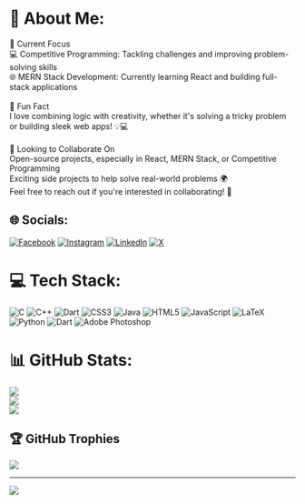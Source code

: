 # 💫 About Me:
🚀 Current Focus<br>💻 Competitive Programming: Tackling challenges and improving problem-solving skills<br>🌐 MERN Stack Development: Currently learning React and building full-stack applications<br><br>🤩 Fun Fact<br>I love combining logic with creativity, whether it's solving a tricky problem or building sleek web apps! 💡💻<br><br>🤝 Looking to Collaborate On<br>Open-source projects, especially in React, MERN Stack, or Competitive Programming<br>Exciting side projects to help solve real-world problems 🌍<br>Feel free to reach out if you're interested in collaborating! 🚀


## 🌐 Socials:
[![Facebook](https://img.shields.io/badge/Facebook-%231877F2.svg?logo=Facebook&logoColor=white)](https://facebook.com/sakibulhassanshovon05) [![Instagram](https://img.shields.io/badge/Instagram-%23E4405F.svg?logo=Instagram&logoColor=white)](https://instagram.com/sh_shovon_) [![LinkedIn](https://img.shields.io/badge/LinkedIn-%230077B5.svg?logo=linkedin&logoColor=white)](https://linkedin.com/in/sakibul-hassan-shovon) [![X](https://img.shields.io/badge/X-black.svg?logo=X&logoColor=white)](https://x.com/shovon0005) 

# 💻 Tech Stack:
![C](https://img.shields.io/badge/c-%2300599C.svg?style=for-the-badge&logo=c&logoColor=white) ![C++](https://img.shields.io/badge/c++-%2300599C.svg?style=for-the-badge&logo=c%2B%2B&logoColor=white) ![Dart](https://img.shields.io/badge/dart-%230175C2.svg?style=for-the-badge&logo=dart&logoColor=white) ![CSS3](https://img.shields.io/badge/css3-%231572B6.svg?style=for-the-badge&logo=css3&logoColor=white) ![Java](https://img.shields.io/badge/java-%23ED8B00.svg?style=for-the-badge&logo=openjdk&logoColor=white) ![HTML5](https://img.shields.io/badge/html5-%23E34F26.svg?style=for-the-badge&logo=html5&logoColor=white) ![JavaScript](https://img.shields.io/badge/javascript-%23323330.svg?style=for-the-badge&logo=javascript&logoColor=%23F7DF1E) ![LaTeX](https://img.shields.io/badge/latex-%23008080.svg?style=for-the-badge&logo=latex&logoColor=white) ![Python](https://img.shields.io/badge/python-3670A0?style=for-the-badge&logo=python&logoColor=ffdd54) ![Dart](https://img.shields.io/badge/dart-%230175C2.svg?style=for-the-badge&logo=dart&logoColor=white) ![Adobe Photoshop](https://img.shields.io/badge/adobe%20photoshop-%2331A8FF.svg?style=for-the-badge&logo=adobe%20photoshop&logoColor=white)
# 📊 GitHub Stats:
![](https://github-readme-stats.vercel.app/api?username=sakibul-shovon&theme=dark&hide_border=false&include_all_commits=false&count_private=false)<br/>
![](https://github-readme-streak-stats.herokuapp.com/?user=sakibul-shovon&theme=dark&hide_border=false)<br/>
![](https://github-readme-stats.vercel.app/api/top-langs/?username=sakibul-shovon&theme=dark&hide_border=false&include_all_commits=false&count_private=false&layout=compact)

## 🏆 GitHub Trophies
![](https://github-profile-trophy.vercel.app/?username=sakibul-shovon&theme=radical&no-frame=false&no-bg=true&margin-w=4)

---
[![](https://visitcount.itsvg.in/api?id=sakibul-shovon&icon=0&color=0)](https://visitcount.itsvg.in)

<!-- Proudly created with GPRM ( https://gprm.itsvg.in ) -->